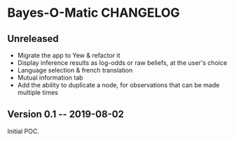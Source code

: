 # Bayes-O-Matic CHANGELOG

## Unreleased

- Migrate the app to Yew & refactor it
- Display inference results as log-odds or raw beliefs, at the user's choice
- Language selection & french translation
- Mutual information tab
- Add the ability to duplicate a node, for observations that can be made multiple times

## Version 0.1 -- 2019-08-02

Initial POC.
